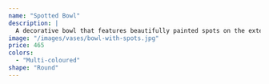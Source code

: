 ```yaml
---
name: "Spotted Bowl"
description: |
  A decorative bowl that features beautifully painted spots on the exterior. It enhances every collection that it is a part of and livens up the room.
image: "/images/vases/bowl-with-spots.jpg"
price: 465
colors:
  - "Multi-coloured"
shape: "Round"
---
```

